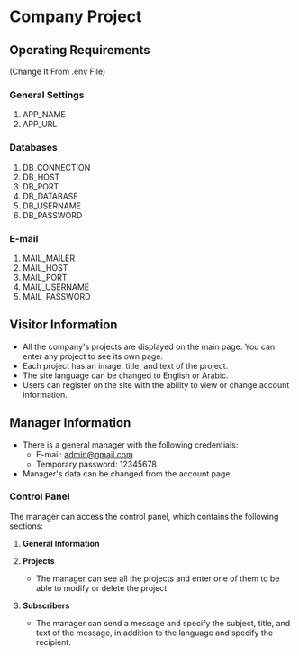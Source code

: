 # Company Project

## Operating Requirements
(Change It From .env File)
### General Settings
1. APP_NAME
2. APP_URL

### Databases
1. DB_CONNECTION
2. DB_HOST
3. DB_PORT
4. DB_DATABASE
5. DB_USERNAME
6. DB_PASSWORD

### E-mail
1. MAIL_MAILER
2. MAIL_HOST
3. MAIL_PORT
4. MAIL_USERNAME
5. MAIL_PASSWORD

## Visitor Information

- All the company's projects are displayed on the main page. You can enter any project to see its own page.
- Each project has an image, title, and text of the project.
- The site language can be changed to English or Arabic.
- Users can register on the site with the ability to view or change account information.

## Manager Information

- There is a general manager with the following credentials:
  - E-mail: admin@gmail.com
  - Temporary password: 12345678
- Manager's data can be changed from the account page.

### Control Panel

The manager can access the control panel, which contains the following sections:

1. **General Information**
   
2. **Projects**
   - The manager can see all the projects and enter one of them to be able to modify or delete the project.

3. **Subscribers**
   - The manager can send a message and specify the subject, title, and text of the message, in addition to the language and specify the recipient.
